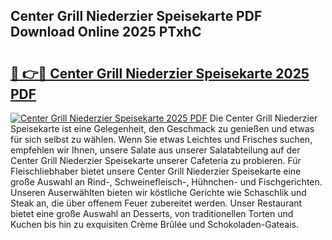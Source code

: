 ## Center Grill Niederzier Speisekarte PDF Download Online 2025 PTxhC

# <h2><a href="http://gcacwx.nevu.top/?p=Center+Grill+Niederzier+Speisekarte">🔗 👉🔴 Center Grill Niederzier Speisekarte 2025 PDF</a></h2>

[![Center Grill Niederzier Speisekarte 2025 PDF](https://i.imgur.com/dBaPXMq.png)](http://gcacwx.nevu.top/?p=Center+Grill+Niederzier+Speisekarte)
Die Center Grill Niederzier Speisekarte ist eine Gelegenheit, den Geschmack zu genießen und etwas für sich selbst zu wählen. Wenn Sie etwas Leichtes und Frisches suchen, empfehlen wir Ihnen, unsere Salate aus unserer Salatabteilung auf der Center Grill Niederzier Speisekarte unserer Cafeteria zu probieren. Für Fleischliebhaber bietet unsere Center Grill Niederzier Speisekarte eine große Auswahl an Rind-, Schweinefleisch-, Hühnchen- und Fischgerichten. Unseren Auserwählten bieten wir köstliche Gerichte wie Schaschlik und Steak an, die über offenem Feuer zubereitet werden. Unser Restaurant bietet eine große Auswahl an Desserts, von traditionellen Torten und Kuchen bis hin zu exquisiten Crème Brûlée und Schokoladen-Gateais.
